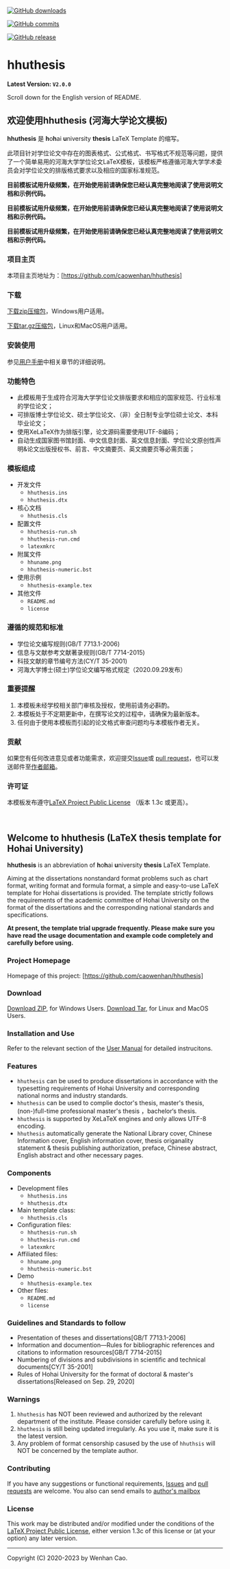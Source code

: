 [![GitHub downloads](https://img.shields.io/github/downloads/caowenhan/hhuthesis/total)](https://github.com/caowenhan/hhuthesis/releases)

[![GitHub commits](https://img.shields.io/github/commits-since/caowenhan/hhuthesis/latest)](https://github.com/caowenhan/hhuthesis/commits/master)

[![GitHub release](https://img.shields.io/github/v/release/caowenhan/hhuthesis)](https://github.com/caowenhan/hhuthesis/releases/latest)

# hhuthesis

**Latest Version: `V2.0.0`**  

Scroll down for the English version of README.

## 欢迎使用hhuthesis (河海大学论文模板)

**hhuthesis** 是 **h**o**h**ai **u**niversity **thesis** LaTeX Template 的缩写。

此项目针对学位论文中存在的图表格式、公式格式、书写格式不规范等问题，提供了一个简单易用的河海大学学位论文LaTeX模板，该模板严格遵循河海大学学术委员会对学位论文的排版格式要求以及相应的国家标准规范。

**目前模板试用升级频繁，在开始使用前请确保您已经认真完整地阅读了使用说明文档和示例代码。**

**目前模板试用升级频繁，在开始使用前请确保您已经认真完整地阅读了使用说明文档和示例代码。**

**目前模板试用升级频繁，在开始使用前请确保您已经认真完整地阅读了使用说明文档和示例代码。**

### 项目主页

本项目主页地址为：[https://github.com/caowenhan/hhuthesis]

### 下载

[下载zip压缩包][zip]，Windows用户适用。

[下载tar.gz压缩包][tar]，Linux和MacOS用户适用。

[zip]: https://codeload.github.com/caowenhan/hhuthesis/zip/v1.0.0
[tar]:https://codeload.github.com/caowenhan/hhuthesis/tar.gz/v1.0.0

### 安装使用

参见[用户手册][manual]中相关章节的详细说明。  

[manual]:https://github.com/caowenhan/hhuthesis/blob/master/hhuthesis.pdf

### 功能特色

- 此模板用于生成符合河海大学学位论文排版要求和相应的国家规范、行业标准的学位论文；
- 可排版博士学位论文、硕士学位论文、（非）全日制专业学位硕士论文、本科毕业论文；
- 使用XeLaTeX作为排版引擎，论文源码需要使用UTF-8编码；
- 自动生成国家图书馆封面、中文信息封面、英文信息封面、学位论文原创性声明&论文出版授权书、前言、中文摘要页、英文摘要页等必需页面；

### 模板组成

- 开发文件
  - `hhuthesis.ins`
  - `hhuthesis.dtx`
- 核心文档
  - `hhuthesis.cls`
- 配置文件
  - `hhuthesis-run.sh`
  - `hhuthesis-run.cmd`
  - `latexmkrc`
- 附属文件
  - `hhuname.png`
  - `hhuthesis-numeric.bst`
- 使用示例
  - `hhuthesis-example.tex`
- 其他文件
  - `README.md`
  - `license`
### 遵循的规范和标准

- 学位论文编写规则(GB/T 7713.1-2006)
- 信息与文献参考文献著录规则(GB/T 7714-2015)
- 科技文献的章节编号方法(CY/T 35-2001)
- 河海大学博士(硕士)学位论文编写格式规定（2020.09.29发布）

### 重要提醒

1. 本模板未经学校相关部门审核及授权，使用前请务必斟酌。
2. 本模板处于不定期更新中，在撰写论文的过程中，请确保为最新版本。
3. 任何由于使用本模板而引起的论文格式审查问题均与本模板作者无关。

### 贡献

如果您有任何改进意见或者功能需求，欢迎提交[Issue][Issues]或 [pull request][pull requests]，也可以发送邮件至[作者邮箱][email address]。

[Issues]: https://github.com/caowenhan/hhuthesis/issues
[pull requests]: https://github.com/caowenhan/hhuthesis/pulls
[email address]: <caowenhan@hhu.edu.cn>

### 许可证

本模板发布遵守[LaTeX Project Public License](http://www.latex-project.org/lppl.txt) （版本 1.3c 或更高）。

<br>

## Welcome to hhuthesis (LaTeX thesis template for Hohai University)

**hhuthesis** is an abbreviation of **h**o**h**ai **u**niversity **thesis** LaTeX Template.

Aiming at the dissertations nonstandard format problems such as chart format, writing format and formula format, a simple and easy-to-use LaTeX template for Hohai dissertations is provided. The template strictly follows the requirements of the academic committee of Hohai University on the format of the dissertations and the corresponding national standards and specifications.

**At present, the template trial upgrade frequently. Please make sure you have read the usage documentation and example code completely and carefully before using.**

### Project Homepage

Homepage of this project: [https://github.com/caowenhan/hhuthesis]

### Download

[Download ZIP][zip], for Windows Users.
[Download Tar][tar], for Linux and MacOS Users.

[zip]: https://codeload.github.com/caowenhan/hhuthesis/zip/v1.0.0
[tar]:https://codeload.github.com/caowenhan/hhuthesis/tar.gz/v1.0.0

### Installation and Use

Refer to the relevant section of the [User Manual][manual] for detailed instrucitons.

[manual]: https://github.com/caowenhan/hhuthesis/blob/master/hhuthesis.pdf

### Features
- `hhuthesis` can be used to produce dissertations in accordance with the typesetting requirements of Hohai University and corresponding national norms and industry standards.
- `hhuthesis` can be used to complie doctor's thesis, master's thesis, (non-)full-time professional master's thesis ，bachelor‘s thesis.
- `hhuthesis` is supported by XeLaTeX engines and only allows UTF-8 encoding.
- `hhuthesis` automatically generate the National Library cover, Chinese Information cover, English information cover, thesis origanality statement & thesis publishing authorization, preface, Chinese abstract, English abstract and other necessary pages.

### Components
- Development files
  - `hhuthesis.ins`
  - `hhuthesis.dtx`
- Main template class:
  - `hhuthesis.cls`
- Configuration files:
  - `hhuthesis-run.sh`
  - `hhuthesis-run.cmd`
  - `latexmkrc`
- Affiliated files:
  - `hhuname.png`
  - `hhuthesis-numeric.bst`
- Demo
  - `hhuthesis-example.tex`
- Other files:
  - `README.md`
  - `license`

### Guidelines and Standards to follow

- Presentation of theses and dissertations[GB/T 7713.1-2006]
- Information and documention—Rules for bibliographic references and citations to information resources[GB/T 7714-2015]
- Numbering of divisions and subdivisions in scientific and technical documents[CY/T 35-2001]
- Rules of Hohai University for the format of doctoral & master's dissertations[Released on Sep. 29, 2020]

### Warnings
1. `hhuthesis` has NOT been reviewed and authorized by the relevant department of the institute. Please consider carefully before using it.
2. `hhuthesis` is still being updated irregularly. As you use it, make sure it is the latest version.
3. Any problem of format censorship casused by the use of `hhuthsis` will NOT be concerned by the template author.

### Contributing

If you have any suggestions or functional requirements, [Issues][Issues] and [pull requests][pull requests] are welcome. You also can send emails to [author's mailbox][email address]

[Issues]: https://github.com/caowenhan/hhuthesis/issues
[pull requests]: https://github.com/caowenhan/hhuthesis/pulls
[email address]: <caowenhan@hhu.edu.cn>

### License

This work may be distributed and/or modified under the conditions of the [LaTeX Project Public License](http://www.latex-project.org/lppl.txt), either version 1.3c of this license or (at your option) any later version.

***

Copyright (C) 2020-2023 by Wenhan Cao.

